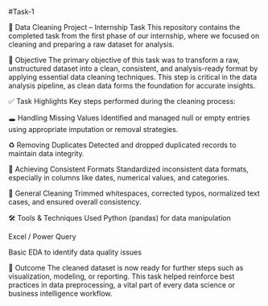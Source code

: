 #Task-1

🧹 Data Cleaning Project – Internship Task
This repository contains the completed task from the first phase of our internship, where we focused on cleaning and preparing a raw dataset for analysis.

📌 Objective
The primary objective of this task was to transform a raw, unstructured dataset into a clean, consistent, and analysis-ready format by applying essential data cleaning techniques. 
This step is critical in the data analysis pipeline, as clean data forms the foundation for accurate insights.

✅ Task Highlights
Key steps performed during the cleaning process:

🕳️ Handling Missing Values
Identified and managed null or empty entries using appropriate imputation or removal strategies.

♻️ Removing Duplicates
Detected and dropped duplicated records to maintain data integrity.

📅 Achieving Consistent Formats
Standardized inconsistent data formats, especially in columns like dates, numerical values, and categories.

🧹 General Cleaning
Trimmed whitespaces, corrected typos, normalized text cases, and ensured overall consistency.

🛠️ Tools & Techniques Used
Python (pandas) for data manipulation

Excel / Power Query

Basic EDA to identify data quality issues

🚀 Outcome
The cleaned dataset is now ready for further steps such as visualization, modeling, or reporting. This task helped reinforce best practices in data preprocessing, a vital part of every data science or business intelligence workflow.
